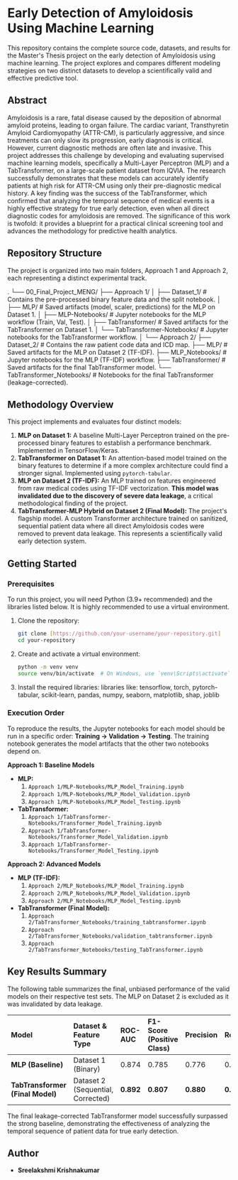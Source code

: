 # Early Detection of Amyloidosis Using Machine Learning

This repository contains the complete source code, datasets, and results for the Master's Thesis project on the early detection of Amyloidosis using machine learning. The project explores and compares different modeling strategies on two distinct datasets to develop a scientifically valid and effective predictive tool.

## Abstract

Amyloidosis is a rare, fatal disease caused by the deposition of abnormal amyloid proteins, leading to organ failure. The cardiac variant, Transthyretin Amyloid Cardiomyopathy (ATTR-CM), is particularly aggressive, and since treatments can only slow its progression, early diagnosis is critical. However, current diagnostic methods are often late and invasive. This project addresses this challenge by developing and evaluating supervised machine learning models, specifically a Multi-Layer Perceptron (MLP) and a TabTransformer, on a large-scale patient dataset from IQVIA. The research successfully demonstrates that these models can accurately identify patients at high risk for ATTR-CM using only their pre-diagnostic medical history. A key finding was the success of the TabTransformer, which confirmed that analyzing the temporal sequence of medical events is a highly effective strategy for true early detection, even when all direct diagnostic codes for amyloidosis are removed. The significance of this work is twofold: it provides a blueprint for a practical clinical screening tool and advances the methodology for predictive health analytics.

## Repository Structure

The project is organized into two main folders, Approach 1 and Approach 2, each representing a distinct experimental track.

.
└── 00_Final_Project_MENG/
    ├── Approach 1/
    │   ├── Dataset_1/                # Contains the pre-processed binary feature data and the split notebook.
    │   ├── MLP/                      # Saved artifacts (model, scaler, predictions) for the MLP on Dataset 1.
    │   ├── MLP-Notebooks/            # Jupyter notebooks for the MLP workflow (Train, Val, Test).
    │   ├── TabTransformer/           # Saved artifacts for the TabTransformer on Dataset 1.
    │   └── TabTransformer-Notebooks/ # Jupyter notebooks for the TabTransformer workflow.
    │
    └── Approach 2/
        ├── Dataset_2/                # Contains the raw patient code data and ICD map.
        ├── MLP/                      # Saved artifacts for the MLP on Dataset 2 (TF-IDF).
        ├── MLP_Notebooks/            # Jupyter notebooks for the MLP (TF-IDF) workflow.
        ├── TabTransformer/           # Saved artifacts for the final TabTransformer model.
        └── TabTransformer_Notebooks/ # Notebooks for the final TabTransformer (leakage-corrected).



## Methodology Overview

This project implements and evaluates four distinct models:

1.  **MLP on Dataset 1:** A baseline Multi-Layer Perceptron trained on the pre-processed binary features to establish a performance benchmark. Implemented in TensorFlow/Keras.
2.  **TabTransformer on Dataset 1:** An attention-based model trained on the binary features to determine if a more complex architecture could find a stronger signal. Implemented using `pytorch-tabular`.
3.  **MLP on Dataset 2 (TF-IDF):** An MLP trained on features engineered from raw medical codes using TF-IDF vectorization. **This model was invalidated due to the discovery of severe data leakage**, a critical methodological finding of the project.
4.  **TabTransformer-MLP Hybrid on Dataset 2 (Final Model):** The project's flagship model. A custom Transformer architecture trained on sanitized, sequential patient data where all direct Amyloidosis codes were removed to prevent data leakage. This represents a scientifically valid early detection system.

## Getting Started

### Prerequisites

To run this project, you will need Python (3.9+ recommended) and the libraries listed below. It is highly recommended to use a virtual environment.

1.  Clone the repository:
    ```bash
    git clone [https://github.com/your-username/your-repository.git]
    cd your-repository
    ```

2.  Create and activate a virtual environment:
    ```bash
    python -m venv venv
    source venv/bin/activate  # On Windows, use `venv\Scripts\activate`
    ```

3.  Install the required libraries:
  libraries like: tensorflow, torch, pytorch-tabular, scikit-learn, pandas, numpy, seaborn, matplotlib, shap, joblib

### Execution Order

To reproduce the results, the Jupyter notebooks for each model should be run in a specific order: **Training -> Validation -> Testing**. The training notebook generates the model artifacts that the other two notebooks depend on.

**Approach 1: Baseline Models**
*   **MLP:**
    1.  `Approach 1/MLP-Notebooks/MLP_Model_Training.ipynb`
    2.  `Approach 1/MLP-Notebooks/MLP_Model_Validation.ipynb`
    3.  `Approach 1/MLP-Notebooks/MLP_Model_Testing.ipynb`
*   **TabTransformer:**
    1.  `Approach 1/TabTransformer-Notebooks/Transformer_Model_Training.ipynb`
    2.  `Approach 1/TabTransformer-Notebooks/Transformer_Model_Validation.ipynb`
    3.  `Approach 1/TabTransformer-Notebooks/Transformer_Model_Testing.ipynb`

**Approach 2: Advanced Models**
*   **MLP (TF-IDF):**
    1.  `Approach 2/MLP_Notebooks/MLP_Model_Training.ipynb`
    2.  `Approach 2/MLP_Notebooks/MLP_Model_Validation.ipynb`
    3.  `Approach 2/MLP_Notebooks/MLP_Model_Testing.ipynb`
*   **TabTransformer (Final Model):**
    1.  `Approach 2/TabTransformer_Notebooks/training_tabtransformer.ipynb`
    2.  `Approach 2/TabTransformer_Notebooks/validation_tabtransformer.ipynb`
    3.  `Approach 2/TabTransformer_Notebooks/testing_TabTransformer.ipynb`

## Key Results Summary

The following table summarizes the final, unbiased performance of the valid models on their respective test sets. The MLP on Dataset 2 is excluded as it was invalidated by data leakage.

| Model | Dataset & Feature Type | ROC-AUC | F1-Score (Positive Class) | Precision | Recall |
| :--- | :--- | :--- | :--- | :--- | :--- |
| **MLP (Baseline)** | Dataset 1 (Binary) | 0.874 | 0.785 | 0.776 | 0.795 |
| **TabTransformer (Final Model)** | Dataset 2 (Sequential, Corrected) | **0.892** | **0.807** | **0.880** | **0.745** |

The final leakage-corrected TabTransformer model successfully surpassed the strong baseline, demonstrating the effectiveness of analyzing the temporal sequence of patient data for true early detection.

## Author

*   **Sreelakshmi Krishnakumar** 
